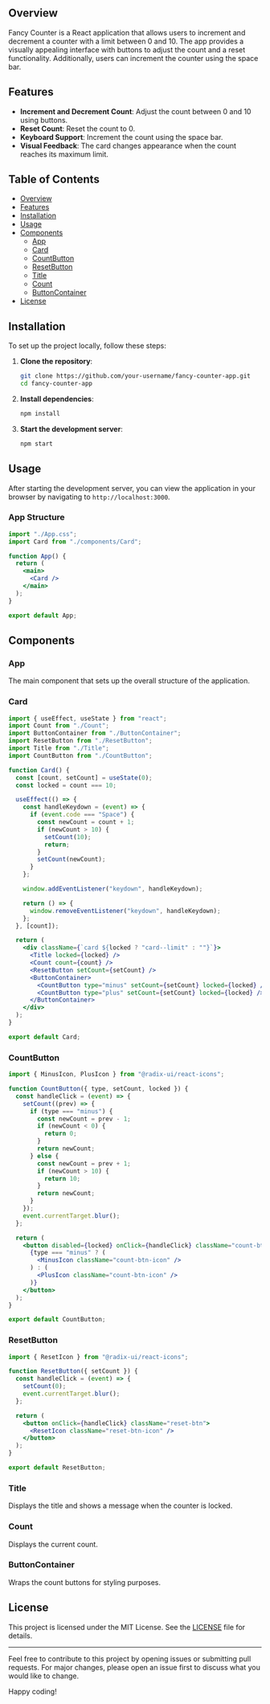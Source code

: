 ## Overview

Fancy Counter is a React application that allows users to increment and decrement a counter with a limit between 0 and 10. The app provides a visually appealing interface with buttons to adjust the count and a reset functionality. Additionally, users can increment the counter using the space bar.

## Features

- **Increment and Decrement Count**: Adjust the count between 0 and 10 using buttons.
- **Reset Count**: Reset the count to 0.
- **Keyboard Support**: Increment the count using the space bar.
- **Visual Feedback**: The card changes appearance when the count reaches its maximum limit.

## Table of Contents

- [Overview](#overview)
- [Features](#features)
- [Installation](#installation)
- [Usage](#usage)
- [Components](#components)
  - [App](#app)
  - [Card](#card)
  - [CountButton](#countbutton)
  - [ResetButton](#resetbutton)
  - [Title](#title)
  - [Count](#count)
  - [ButtonContainer](#buttoncontainer)
- [License](#license)

## Installation

To set up the project locally, follow these steps:

1. **Clone the repository**:

   ```sh
   git clone https://github.com/your-username/fancy-counter-app.git
   cd fancy-counter-app
   ```

2. **Install dependencies**:

   ```sh
   npm install
   ```

3. **Start the development server**:

   ```sh
   npm start
   ```

## Usage

After starting the development server, you can view the application in your browser by navigating to `http://localhost:3000`.

### App Structure

```jsx
import "./App.css";
import Card from "./components/Card";

function App() {
  return (
    <main>
      <Card />
    </main>
  );
}

export default App;
```

## Components

### App

The main component that sets up the overall structure of the application.

### Card

```jsx
import { useEffect, useState } from "react";
import Count from "./Count";
import ButtonContainer from "./ButtonContainer";
import ResetButton from "./ResetButton";
import Title from "./Title";
import CountButton from "./CountButton";

function Card() {
  const [count, setCount] = useState(0);
  const locked = count === 10;

  useEffect(() => { 
    const handleKeydown = (event) => {
      if (event.code === "Space") {
        const newCount = count + 1;
        if (newCount > 10) {
          setCount(10);
          return;
        }
        setCount(newCount);
      }
    };

    window.addEventListener("keydown", handleKeydown);

    return () => {
      window.removeEventListener("keydown", handleKeydown);
    };
  }, [count]);

  return (
    <div className={`card ${locked ? "card--limit" : ""}`}>
      <Title locked={locked} />
      <Count count={count} />
      <ResetButton setCount={setCount} />
      <ButtonContainer>
        <CountButton type="minus" setCount={setCount} locked={locked} />
        <CountButton type="plus" setCount={setCount} locked={locked} />
      </ButtonContainer>
    </div>
  );
}

export default Card;
```

### CountButton

```jsx
import { MinusIcon, PlusIcon } from "@radix-ui/react-icons";

function CountButton({ type, setCount, locked }) {
  const handleClick = (event) => {
    setCount((prev) => {
      if (type === "minus") {
        const newCount = prev - 1;
        if (newCount < 0) {
          return 0;
        }
        return newCount;
      } else {
        const newCount = prev + 1;
        if (newCount > 10) {
          return 10;
        }
        return newCount;
      }
    });
    event.currentTarget.blur();
  };

  return (
    <button disabled={locked} onClick={handleClick} className="count-btn">
      {type === "minus" ? (
        <MinusIcon className="count-btn-icon" />
      ) : (
        <PlusIcon className="count-btn-icon" />
      )}
    </button>
  );
}

export default CountButton;
```

### ResetButton

```jsx
import { ResetIcon } from "@radix-ui/react-icons";

function ResetButton({ setCount }) {
  const handleClick = (event) => {
    setCount(0);
    event.currentTarget.blur();
  };

  return (
    <button onClick={handleClick} className="reset-btn">
      <ResetIcon className="reset-btn-icon" />
    </button>
  );
}

export default ResetButton;
```

### Title

Displays the title and shows a message when the counter is locked.

### Count

Displays the current count.

### ButtonContainer

Wraps the count buttons for styling purposes.

## License

This project is licensed under the MIT License. See the [LICENSE](LICENSE) file for details.

---

Feel free to contribute to this project by opening issues or submitting pull requests. For major changes, please open an issue first to discuss what you would like to change.

Happy coding!
